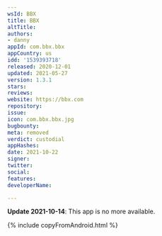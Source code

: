 ```yaml
---
wsId: BBX
title: BBX
altTitle: 
authors:
- danny
appId: com.bbx.bbx
appCountry: us
idd: '1539393718'
released: 2020-12-01
updated: 2021-05-27
version: 1.3.1
stars: 
reviews: 
website: https://bbx.com
repository: 
issue: 
icon: com.bbx.bbx.jpg
bugbounty: 
meta: removed
verdict: custodial
appHashes: 
date: 2021-10-22
signer: 
twitter: 
social: 
features: 
developerName: 

---
```


**Update 2021-10-14**: This app is no more available.


{% include copyFromAndroid.html %}
